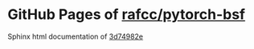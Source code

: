 GitHub Pages of [rafcc/pytorch-bsf](https://github.com/rafcc/pytorch-bsf.git)
===
Sphinx html documentation of [3d74982e](https://github.com/rafcc/pytorch-bsf/tree/3d74982eb3c81a90150b43b36018525e692706bd)

